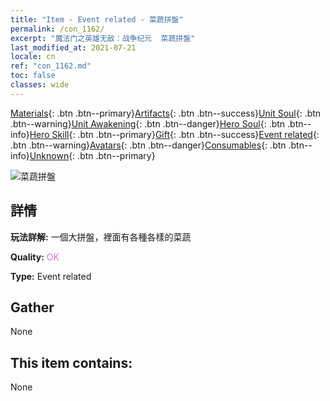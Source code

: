 ```yaml
---
title: "Item - Event related - 菜蔬拼盤"
permalink: /con_1162/
excerpt: "魔法门之英雄无敌：战争纪元  菜蔬拼盤"
last_modified_at: 2021-07-21
locale: cn
ref: "con_1162.md"
toc: false
classes: wide
---
```

 [Materials](/ItemsCN/){: .btn .btn--primary}[Artifacts](/ItemsCN/Artifacts/){: .btn .btn--success}[Unit Soul](/ItemsCN/UnitSoul/){: .btn .btn--warning}[Unit Awakening](/ItemsCN/UnitAwakening/){: .btn .btn--danger}[Hero Soul](/ItemsCN/HeroSoul/){: .btn .btn--info}[Hero Skill](/ItemsCN/HeroSkill/){: .btn .btn--primary}[Gift](/ItemsCN/Gift/){: .btn .btn--success}[Event related](/ItemsCN/Events/){: .btn .btn--warning}[Avatars](/ItemsCN/Avatars/){: .btn .btn--danger}[Consumables](/ItemsCN/Consumables/){: .btn .btn--info}[Unknown](/ItemsCN/Unknown/){: .btn .btn--primary}

 ![菜蔬拼盤](/images/t/i_8150012.png)

## 詳情
 **玩法詳解:** 一個大拼盤，裡面有各種各樣的菜蔬

 **Quality:** <span style="color: #DA70D6">OK</span>

 **Type:** Event related

## Gather

  None

## This item contains:

  None

